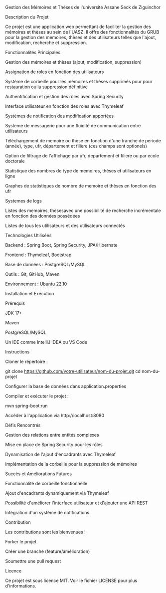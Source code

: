 Gestion des Mémoires et Thèses de l'université Assane Seck de Ziguinchor

Description du Projet

Ce projet est une application web permettant de faciliter la gestion des mémoires et thèses au sein de l'UASZ. Il offre des fonctionnalités du GRUB pour la gestion des memoires, thèses et des utilisateurs telles que l'ajout, modification, recherche et  suppression.

Fonctionnalités Principales

Gestion des mémoires et thèses (ajout, modification, suppression)

Assignation de roles en fonction des utilisateurs

Système de corbeille pour les mémoires et thèses supprimés pour pour restauration ou la suppression définitive

Authentification et gestion des rôles avec Spring Security

Interface utilisateur en fonction des roles avec Thymeleaf

Systèmes de notification des modification apportées

Systeme de messagerie pour une fluidité de communication entre utilisateurs

Téléchargement de memoire ou thèse en fonction d'une tranche de periode (année), type, ufr, département et filière (ces champs sont optionels)

Option de filtrage de l'affichage par ufr, departement et filiere ou par ecole doctorale

Statistique des nombres de type de memoires, thèses et utilisateurs en ligne

Graphes de statistiques de nombre de memoire et thèses en fonction des ufr

Systemes de logs

Listes des memoires, thèsesavec une possibilité de recherche incrémentale en fonction des données possédées

Listes de tous les utilisateurs et des utilisateurs connectés


Technologies Utilisées

Backend : Spring Boot, Spring Security, JPA/Hibernate

Frontend : Thymeleaf, Bootstrap

Base de données : PostgreSQL/MySQL

Outils : Git, GitHub, Maven

Environnement : Ubuntu 22.10

Installation et Exécution

Prérequis

JDK 17+

Maven

PostgreSQL/MySQL

Un IDE comme IntelliJ IDEA ou VS Code

Instructions

Cloner le répertoire :

git clone https://github.com/votre-utilisateur/nom-du-projet.git
cd nom-du-projet

Configurer la base de données dans application.properties

Compiler et exécuter le projet :

mvn spring-boot:run

Accéder à l'application via http://localhost:8080

Défis Rencontrés

Gestion des relations entre entités complexes

Mise en place de Spring Security pour les rôles

Dynamisation de l'ajout d'encadrants avec Thymeleaf

Implémentation de la corbeille pour la suppression de mémoires

Succès et Améliorations Futures

Fonctionnalité de corbeille fonctionnelle

Ajout d'encadrants dynamiquement via Thymeleaf

Possibilité d'améliorer l'interface utilisateur et d'ajouter une API REST

Intégration d'un système de notifications

Contribution

Les contributions sont les bienvenues !

Forker le projet

Créer une branche (feature/amélioration)

Soumettre une pull request

Licence

Ce projet est sous licence MIT. Voir le fichier LICENSE pour plus d'informations.
